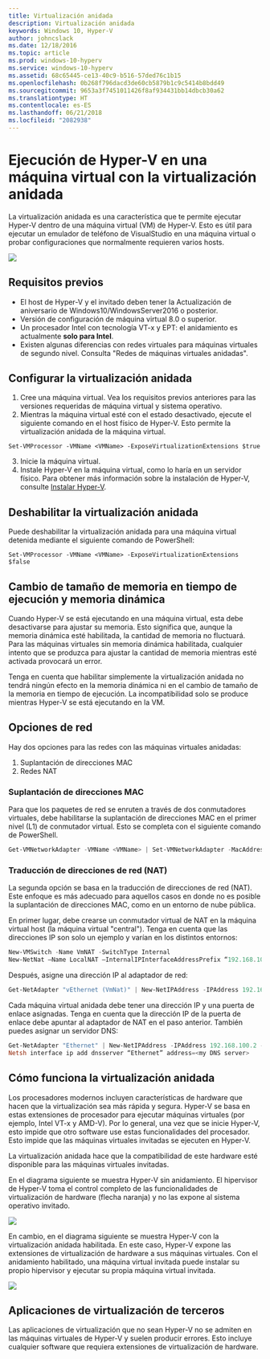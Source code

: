 ```yaml
---
title: Virtualización anidada
description: Virtualización anidada
keywords: Windows 10, Hyper-V
author: johncslack
ms.date: 12/18/2016
ms.topic: article
ms.prod: windows-10-hyperv
ms.service: windows-10-hyperv
ms.assetid: 68c65445-ce13-40c9-b516-57ded76c1b15
ms.openlocfilehash: 0b268f796dacd3de60cb5879b1c9c5414b8bdd49
ms.sourcegitcommit: 9653a3f7451011426f8af934431bb14dbcb30a62
ms.translationtype: HT
ms.contentlocale: es-ES
ms.lasthandoff: 06/21/2018
ms.locfileid: "2082938"
---
```

# <a name="run-hyper-v-in-a-virtual-machine-with-nested-virtualization"></a>Ejecución de Hyper-V en una máquina virtual con la virtualización anidada

La virtualización anidada es una característica que te permite ejecutar Hyper-V dentro de una máquina virtual (VM) de Hyper-V. Esto es útil para ejecutar un emulador de teléfono de VisualStudio en una máquina virtual o probar configuraciones que normalmente requieren varios hosts.

![](./media/HyperVNesting.png)

## <a name="prerequisites"></a>Requisitos previos

* El host de Hyper-V y el invitado deben tener la Actualización de aniversario de Windows10/WindowsServer2016 o posterior.
* Versión de configuración de máquina virtual 8.0 o superior.
* Un procesador Intel con tecnología VT-x y EPT: el anidamiento es actualmente **solo para Intel**.
* Existen algunas diferencias con redes virtuales para máquinas virtuales de segundo nivel. Consulta "Redes de máquinas virtuales anidadas".


## <a name="configure-nested-virtualization"></a>Configurar la virtualización anidada

1. Cree una máquina virtual. Vea los requisitos previos anteriores para las versiones requeridas de máquina virtual y sistema operativo.
2. Mientras la máquina virtual esté con el estado desactivado, ejecute el siguiente comando en el host físico de Hyper-V. Esto permite la virtualización anidada de la máquina virtual.

```
Set-VMProcessor -VMName <VMName> -ExposeVirtualizationExtensions $true
```
3. Inicie la máquina virtual.
4. Instale Hyper-V en la máquina virtual, como lo haría en un servidor físico. Para obtener más información sobre la instalación de Hyper-V, consulte [Instalar Hyper-V](../quick-start/enable-hyper-v.md).

## <a name="disable-nested-virtualization"></a>Deshabilitar la virtualización anidada
Puede deshabilitar la virtualización anidada para una máquina virtual detenida mediante el siguiente comando de PowerShell:
```
Set-VMProcessor -VMName <VMName> -ExposeVirtualizationExtensions $false
```

## <a name="dynamic-memory-and-runtime-memory-resize"></a>Cambio de tamaño de memoria en tiempo de ejecución y memoria dinámica
Cuando Hyper-V se está ejecutando en una máquina virtual, esta debe desactivarse para ajustar su memoria. Esto significa que, aunque la memoria dinámica esté habilitada, la cantidad de memoria no fluctuará. Para las máquinas virtuales sin memoria dinámica habilitada, cualquier intento que se produzca para ajustar la cantidad de memoria mientras esté activada provocará un error. 

Tenga en cuenta que habilitar simplemente la virtualización anidada no tendrá ningún efecto en la memoria dinámica ni en el cambio de tamaño de la memoria en tiempo de ejecución. La incompatibilidad solo se produce mientras Hyper-V se está ejecutando en la VM.

## <a name="networking-options"></a>Opciones de red

Hay dos opciones para las redes con las máquinas virtuales anidadas: 

1. Suplantación de direcciones MAC
2. Redes NAT

### <a name="mac-address-spoofing"></a>Suplantación de direcciones MAC
Para que los paquetes de red se enruten a través de dos conmutadores virtuales, debe habilitarse la suplantación de direcciones MAC en el primer nivel (L1) de conmutador virtual. Esto se completa con el siguiente comando de PowerShell.

``` PowerShell
Get-VMNetworkAdapter -VMName <VMName> | Set-VMNetworkAdapter -MacAddressSpoofing On
```

### <a name="network-address-translation-nat"></a>Traducción de direcciones de red (NAT)
La segunda opción se basa en la traducción de direcciones de red (NAT). Este enfoque es más adecuado para aquellos casos en donde no es posible la suplantación de direcciones MAC, como en un entorno de nube pública.

En primer lugar, debe crearse un conmutador virtual de NAT en la máquina virtual host (la máquina virtual "central"). Tenga en cuenta que las direcciones IP son solo un ejemplo y varían en los distintos entornos:

``` PowerShell
New-VMSwitch -Name VmNAT -SwitchType Internal
New-NetNat –Name LocalNAT –InternalIPInterfaceAddressPrefix “192.168.100.0/24”
```

Después, asigne una dirección IP al adaptador de red:

``` PowerShell
Get-NetAdapter "vEthernet (VmNat)" | New-NetIPAddress -IPAddress 192.168.100.1 -AddressFamily IPv4 -PrefixLength 24
```

Cada máquina virtual anidada debe tener una dirección IP y una puerta de enlace asignadas. Tenga en cuenta que la dirección IP de la puerta de enlace debe apuntar al adaptador de NAT en el paso anterior. También puedes asignar un servidor DNS:

``` PowerShell
Get-NetAdapter "Ethernet" | New-NetIPAddress -IPAddress 192.168.100.2 -DefaultGateway 192.168.100.1 -AddressFamily IPv4 -PrefixLength 24
Netsh interface ip add dnsserver “Ethernet” address=<my DNS server>
```

## <a name="how-nested-virtualization-works"></a>Cómo funciona la virtualización anidada

Los procesadores modernos incluyen características de hardware que hacen que la virtualización sea más rápida y segura. Hyper-V se basa en estas extensiones de procesador para ejecutar máquinas virtuales (por ejemplo, Intel VT-x y AMD-V). Por lo general, una vez que se inicie Hyper-V, esto impide que otro software use estas funcionalidades del procesador.  Esto impide que las máquinas virtuales invitadas se ejecuten en Hyper-V.

La virtualización anidada hace que la compatibilidad de este hardware esté disponible para las máquinas virtuales invitadas.

En el diagrama siguiente se muestra Hyper-V sin anidamiento.  El hipervisor de Hyper-V toma el control completo de las funcionalidades de virtualización de hardware (flecha naranja) y no las expone al sistema operativo invitado.

![](./media/HVNoNesting.png)

En cambio, en el diagrama siguiente se muestra Hyper-V con la virtualización anidada habilitada. En este caso, Hyper-V expone las extensiones de virtualización de hardware a sus máquinas virtuales. Con el anidamiento habilitado, una máquina virtual invitada puede instalar su propio hipervisor y ejecutar su propia máquina virtual invitada.

![](./media/HVNesting.png)

## <a name="3rd-party-virtualization-apps"></a>Aplicaciones de virtualización de terceros

Las aplicaciones de virtualización que no sean Hyper-V no se admiten en las máquinas virtuales de Hyper-V y suelen producir errores. Esto incluye cualquier software que requiera extensiones de virtualización de hardware.
